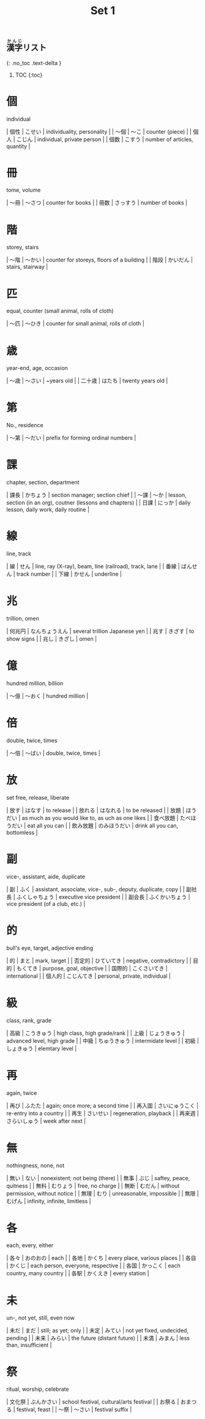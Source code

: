 ﻿---
layout: default
title: Set 1
parent: N3 Kanji List
grand_parent: <ruby>漢字<rt>かんじ</rt></ruby> Kanji
nav_order: 1
---

## <ruby>漢字<rt>かんじ</rt></ruby>リスト
{: .no_toc .text-delta }

1. TOC
{:toc}

# 個
individual

| 個性 | こせい | individuality, personality   |
| ～個 | ～こ   | counter (piece)              |
| 個人 | こじん | individual, private person   |
| 個数 | こすう | number of articles, quantity |

# 冊
tome, volume

| ～冊 | ～さつ   | counter for books |
| 冊数 | さっすう | number of books   |

# 階
storey, stairs

| ～階 | ～かい   | counter for storeys, floors of a building |
| 階段 | かいだん | stairs, stairway                          |

# 匹
equal, counter (small animal, rolls of cloth)

| ～匹 | ～ひき | counter for small animal, rolls of cloth |

# 歳
year-end, age, occasion

| ～歳   | ～さい | ~years old       |
| 二十歳 | はたち | twenty years old |

# 第
No., residence

| ～第 | ～だい | prefix for forming ordinal numbers |

# 課
chapter, section, department

| 課長 | かちょう | section manager; section chief                                                  |
| ～課 | ～か     | lesson, section (in an org), coutner (lessons and chapters) |
| 日課 | にっか   | daily lesson, daily work, daily routine                     |

# 線
line, track

| 線   | せん     | line, ray (X-ray), beam, line (railroad), track, lane |
| 番線 | ばんせん | track number                                          |
| 下線 | かせん   | underline                                             |

# 兆
trillion, omen

| 何兆円 | なんちょうえん | several trillion Japanese yen |
| 兆す   | きざす         | to show signs                 |
| 兆し   | きざし         | omen                          |

# 億
hundred million, billion

| ～億 | ～おく | hundred million |

# 倍
double, twice, times

| ～倍 | ～ばい | double, twice, times |

# 放
set free, release, liberate

| 放す     | はなす       | to release                                         |
| 放れる   | はなれる     | to be released                                     |
| 放題     | ほうだい     | as much as you would like to, as uch as one  likes |
| 食べ放題 | たべほうだい | eat all you can                                    |
| 飲み放題 | のみほうだい | drink all you can, bottomless                      |

# 副
vice-, assistant, aide, duplicate

| 副     | ふく           | assistant, associate, vice-, sub-, deputy, duplicate, copy |
| 副社長 | ふくしゃちょう | executive vice president                                   |
| 副会長 | ふくかいちょう | vice president (of a club, etc.)                           |

# 的
bull's eye, target, adjective ending

| 的     | まと        | mark, target                  |
| 否定的 | ひていてき   | negative, contradictory       |
| 目的   | もくてき     | purpose, goal, objective      |
| 国際的 | こくさいてき | international                 |
| 個人的 | こじんてき   | personal, private, individual |

# 級
class, rank, grade

| 高級 | こうきゅう   | high class, high grade/rank |
| 上級 | じょうきゅう | advanced level, high grade  |
| 中級 | ちゅうきゅう | intermidate level           |
| 初級 | しょきゅう   | elemtary level              |

# 再
again, twice

| 再び   | ふたた         | again; once more; a second time |
| 再入国 | さいにゅうこく | re-entry into a country         |
| 再生   | さいせい       | regeneration, playback          |
| 再来週 | さらいしゅう   | week after next                 |

# 無
nothingness, none, not

| 無い | ない     | nonexistent; not being (there)     |
| 無事 | ぶじ     | saftey, peace, quitness            |
| 無料 | むりょう | free, no charge                    |
| 無断 | むだん   | without permission, without notice |
| 無理 | むり     | unreasonable, impossible           |
| 無限 | むげん   | infinity, infinite, limitless      |

# 各
each, every, either

| 各々 | おのおの | each                              |
| 各地 | かくち   | every place, various places       |
| 各自 | かくじ   | each person, everyone, respective |
| 各国 | かっこく | each country, many country        |
| 各駅 | かくえき | every station                     |

# 未
un-, not yet, still, even now

| 未だ | まだ   | still; as yet; only​               |
| 未定 | みてい | not yet fixed, undecided, pending |
| 未来 | みらい | the future (distant future)       |
| 未満 | みまん | less than, insufficient           |

# 祭
ritual, worship, celebrate

| 文化祭 | ぶんかさい | school festival, cultural/arts festival |
| お祭る | おまつる   | festival, feast                         |
| ～祭   | ～さい     | festival suffix                         |
